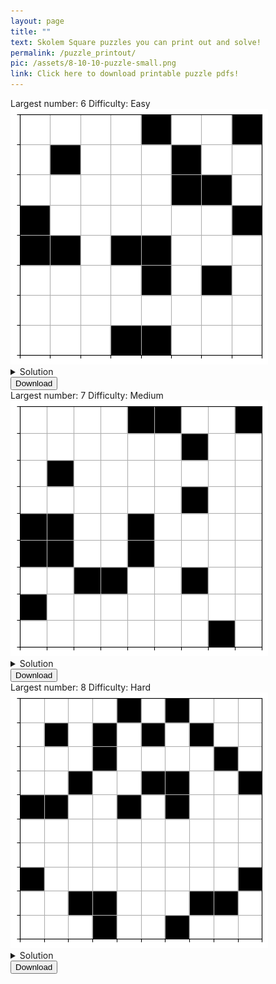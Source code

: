 ```yaml
---
layout: page
title: ""
text: Skolem Square puzzles you can print out and solve!
permalink: /puzzle_printout/
pic: /assets/8-10-10-puzzle-small.png
link: Click here to download printable puzzle pdfs!
---
```

<div class="page-wrap2">Largest number: 6 Difficulty: Easy<br>
<img class="print_img" src="/assets/download-page/6-8-8.png">
<details markdown=block>
  <summary>Solution</summary>
  <img src="/assets/download-page/6-8-8-solved.png" class="bigger_img">
</details>
<a href="/assets/download-page/6-8-8-printout.png" download="/assets/download-page/6-8-8-printout.png">
    <button type="submit">Download</button>
</a>
</div>

<div class="page-wrap2">Largest number: 7 Difficulty: Medium<br>
<img class="print_img" src="/assets/download-page/7-9-9.png">
<details markdown=block>
<summary markdown=span>Solution</summary>
![Bk logo](/assets/download-page/7-9-9-solved.png)
</details>
<a href="/assets/download-page/7-9-9-printout.png" download="/assets/download-page/7-9-9-printout.png">
    <button type="submit">Download</button>
</a>
</div>

<div class="page-wrap2">Largest number: 8 Difficulty: Hard<br>
<img class="print_img" src="/assets/download-page/8-10-10.png">
<details markdown=block>
<summary markdown=span>Solution</summary>
![Bk logo](/assets/download-page/8-10-10-solved.png)
</details>
<a href="/assets/download-page/8-10-10-printout.png" download="/assets/download-page/8-10-10-printout.png">
    <button type="submit">Download</button>
</a>
</div>
